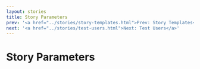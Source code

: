```yaml
---
layout: stories
title: Story Parameters
prev: '<a href="../stories/story-templates.html">Prev: Story Templates</a>'
next: '<a href="../stories/test-users.html">Next: Test Users</a>'
---
```


# Story Parameters